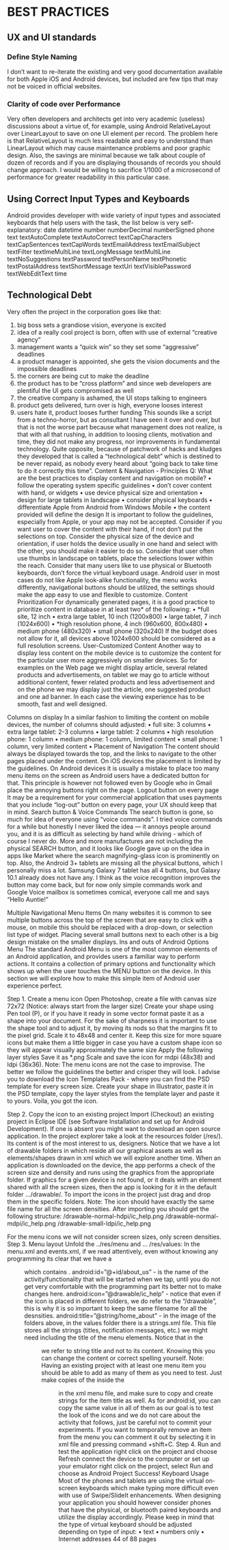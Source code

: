 # BEST PRACTICES

## UX and UI standards

### Define Style Naming





I don’t want to re-iterate the existing and very good documentation available for both Apple iOS and Android devices, but included are few tips that may not be voiced in official websites.

### Clarity of code over Performance

Very often developers and architects get into very academic (useless) discussions about a virtue of, for example, using Android RelativeLayout over LinearLayout to save on one UI element per record. The problem here is that RelativeLayout is much less readable and easy to understand than
LinearLayout which may cause maintenance problems and poor graphic design. Also, the savings are minimal because we talk about couple of dozen of records and if you are displaying thousands of records you should change approach. I would be willing to sacrifice 1/1000 of a microsecond of performance for greater readability in this particular case.

## Using Correct Input Types and Keyboards

Android provides developer with wide variety of input types and associated keyboards that help users with the task, the list below is very self-explanatory:
date
datetime
number
numberDecimal
numberSigned
phone
text
textAutoComplete
textAutoCorrect
textCapCharacters
textCapSentences
textCapWords
textEmailAddress
textEmailSubject
textFilter
textImeMultiLine
textLongMessage
textMultiLine
textNoSuggestions
textPassword
textPersonName
textPhonetic
textPostalAddress
textShortMessage
textUri
textVisiblePassword
textWebEditText
time

## Technological Debt

Very often the project in the corporation goes like that:
1) big boss sets a grandiose vision, everyone is excited
2) idea of a really cool project is born, often with use of external
“creative agency”
3) management wants a “quick win” so they set some “aggressive”
deadlines
4) a product manager is appointed, she gets the vision documents and
the impossible deadlines
5) the corners are being cut to make the deadline
6) the product has to be “cross platform” and since web developers are
plentiful the UI gets compromised as well
7) the creative company is ashamed, the UI stops talking to engineers
8) product gets delivered, turn over is high, everyone looses interest
9) users hate it, product looses further funding
This sounds like a script from a techno-horror, but as consultant I have seen it over and over, but that is not the worse part because what management does not realize, is that with all that rushing, in addition to loosing clients, motivation and time, they did not make any progress, nor improvements in fundamental technology. Quite opposite, because of patchwork of hacks and kludges they developed that is called a “technological debt” which is destined to be never repaid, as nobody every heard about “going back to take time to do it correctly this time”.
Content & Navigation - Principles
Q: What are the best practices to display content and navigation on
mobile?
• follow the operating system specific guidelines
• don’t cover content with hand, or widgets
• use device physical size and orientation
• design for large tablets in landscape
• consider physical keyboards
• differentiate Apple from Android from Windows Mobile
• the content provided will define the design
It is important to follow the guidelines, especially from Apple, or your app may not be accepted. Consider if you want user to cover the content with their hand, if not don’t put the selections on top. Consider the physical size of the device and orientation, if user holds the device usually in one hand and select with the other, you should make it easier to do so.
Consider that user often use thumbs in landscape on tablets, place the selections lower within the reach. Consider that many users like to use physical or Bluetooth keyboards, don’t force the virtual keyboard usage.
Android user in most cases do not like Apple look-alike functionality, the menu works differently, navigational buttons should be utilized, the settings should make the app easy to use and flexible to customize.
Content Prioritization
For dynamically generated pages, it is a good practice to prioritize content in database in at least two* of the following:
• *full site, 12 inch
• extra large tablet, 10 inch (1200x800)
• large tablet, 7 inch (1024x600)
• *high resolution phone, 4 inch (960x600, 800x480)
• medium phone (480x320)
• small phone (320x240)
If the budget does not allow for it, all devices above 1024x600 should be considered as a full resolution screens.
User-Customized Content
Another way to display less content on the mobile device is to customize the content for the particular user more aggressively on smaller devices. So for examples on the Web page we might display article, several related products and advertisements, on tablet we may go to article without additional content, fewer related products and less advertisement and on the phone we may display just the article, one suggested product and one ad banner. In each case the viewing experience has to be smooth, fast and well designed.

Columns on display
In a similar fashion to limiting the content on mobile devices, the number of columns should adjusted:
• full site: 3 columns
• extra large tablet: 2-3 columns
• large tablet: 2 columns
• high resolution phone: 1 column
• medium phone: 1 column, limited content
• small phone: 1 column, very limited content
• Placement of Navigation
The content should always be displayed towards the top, and the links to navigate to the other pages placed under the content. On iOS devices the placement is limited by the guidelines. On Android devices it is usually a mistake to place too many menu items on the screen as Android users have a dedicated button for that. This principle is however not followed even by Google who in Gmail place the annoying buttons right on the page.
Logout button on every page
It may be a requirement for your commercial application that uses payments that you include “log-out” button on every page, your UX should keep that in mind.
Search button & Voice Commands
The search button is gone, so much for idea of everyone using “voice commands”.
I tried voice commands for a while but honestly I never liked the idea — it annoys people around you, and it is as difficult as selecting by hand while driving - which of course I never do.
More and more manufactures are not including the physical SEARCH button, and it looks like Google gave up on the idea in apps like Market where the search magnifying-glass icon is prominently on top. Also, the
Android 3+ tablets are missing all the physical buttons, which I personally miss a lot. Samsung Galaxy 7 tablet has all 4 buttons, but Galaxy 10.1 already does not have any.
I think as the voice recognition improves the button may come back, but for now only simple commands work and Google Voice mailbox is sometimes comical, everyone call me and says “Hello Auntie!”

Multiple Navigational Menu Items
On many websites it is common to see multiple buttons across the top of the screen that are easy to click with a mouse, on mobile this should be replaced with a drop-down, or selection list type of widget. Placing several small buttons next to each other is a big design mistake on the smaller displays.
Ins and outs of Android Options Menu
The standard Android Menu is one of the most common elements of an Android application, and provides users a familiar way to perform actions. It  contains a collection of primary options and functionality which shows up when the user touches the MENU button on the device.
In this section we will explore how to make this simple item of Android user experience perfect.

Step 1. Create a menu icon
Open Photoshop, create a file with canvas size 72x72 (Notice: always
start from the larger size)
Create your shape using Pen tool (P), or if you have it ready in some vector format paste it as a shape into your document. For the sake of sharpness it is important to use the shape tool and to adjust it, by moving its nods so that the margins fit to the pixel grid.
Scale it to 48x48 and center it. Keep this size for more square icons but make them a little bigger in case you have a custom shape icon so they will appear visually approximately the same size
Apply the following layer styles
Save it as *.png
Scale and save the icon for mdpi (48x38) and ldpi (36x36).
Note: The menu icons are not the case to improvise. The better we follow the guidelines the better and crisper they will look. I advise you to download the Icon Templates Pack - where you can find the PSD template for every screen size. Create your shape in Illustrator, paste it in the PSD template, copy the layer styles from the template layer and paste it to yours. Voila, you got the icon.

Step 2. Copy the icon to an existing project Import (Checkout) an existing project in Eclipse IDE (see Software
Installation and set up for Android Development). If one is absent you might want to download an open source application.
In the project explorer take a look at the resources folder (/res/). Its content is of the most interest to us, designers.
Notice that we have a lot of drawable folders in which reside all our graphical assets as well as elements/shapes drawn in xml which we will explore another time.
When an application is downloaded on the device, the app performs a check of the screen size and density and runs using the graphics from the appropriate folder. If graphics for a given device is not found, or it deals with an element shared with all the screen sizes, then the app is looking for it in the default folder .../drawable/.
To import the icons in the project just drag and drop them in the specific folders.
Note: The icon should have exactly the same file name for all the screen densities. After importing you should get the following structure:
/drawable-normal-hdpi/ic_help.png
/drawable-normal-mdpi/ic_help.png
/drawable-small-ldpi/ic_help.png

For the menu icons we will not consider screen sizes, only screen densities.
Step 3. Menu layout
Unfold the ../res/menu and ... /res/values:
In the menu.xml and events.xml, if we read attentively, even without knowing any programming its clear that we have a <menu> which contains
<items>. android:id=”@+id/about_us” - is the name of the activity/functionality that will be started when we tap, until you do not get very comfortable with the programming part its better not to make changes here.
android:icon=”@drawable/ic_help” - notice that even if the icon is placed in different folders, we do refer to the “/drawable”, this is why it is so important to keep the same filename for all the desnsities.
android:title=”@string/home_about” - in the image of the folders above, in the values folder there is a strings.xml file. This file stores all the strings (titles, notification messages, etc.) we might need including the title of the menu elements. Notice that in the <menu> we refer to string title and not to its content. Knowing this you can change the content or correct spelling yourself.
Note: Having an existing project with at least one menu item you should be able to add as many of them as you need to test. Just make copies of the <item> inside the <menu> in the xml menu file, and make sure to copy and create strings for the item title as well. As for android:id, you can copy the same value in all of them as our goal is to test the look of the icons and we do not care about the activity that follows, just be careful not to commit your experiments. If you want to temporally remove an item from the menu you can comment it out by selecting it in xml file and pressing command
+shift+C.
Step 4. Run and test the application right click on the project and choose Refresh connect the device to the computer or set up your emulator right click on the project, select Run and choose as Android Project
Success!
Keyboard Usage
Most of the phones and tablets are using the virtual on-screen keyboards which make typing more difficult even with use of Swipe/SlideIt enhancements. When designing your application you should however consider phones that have the physical, or bluetooth paired keyboards and utilize the display accordingly.
Please keep in mind that the type of virtual keyboard should be adjusted depending on type of input:
• text
• numbers only
• Internet addresses
44 of 88 pages

